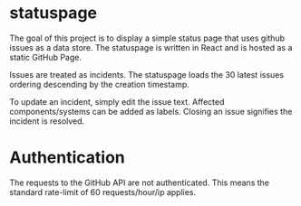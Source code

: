# statuspage

The goal of this project is to display a simple status page that uses github issues as a data store.
The statuspage is written in React and is hosted as a static GitHub Page.

Issues are treated as incidents.
The statuspage loads the 30 latest issues ordering descending by the creation timestamp.

To update an incident, simply edit the issue text.
Affected components/systems can be added as labels.
Closing an issue signifies the incident is resolved.

# Authentication

The requests to the GitHub API are not authenticated.
This means the standard rate-limit of 60 requests/hour/ip applies.
